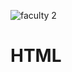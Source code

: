 ![faculty 2](https://user-images.githubusercontent.com/121348419/210178347-fd761ba4-771c-4662-b417-ae50d322ba6d.jpg)
# HTML
